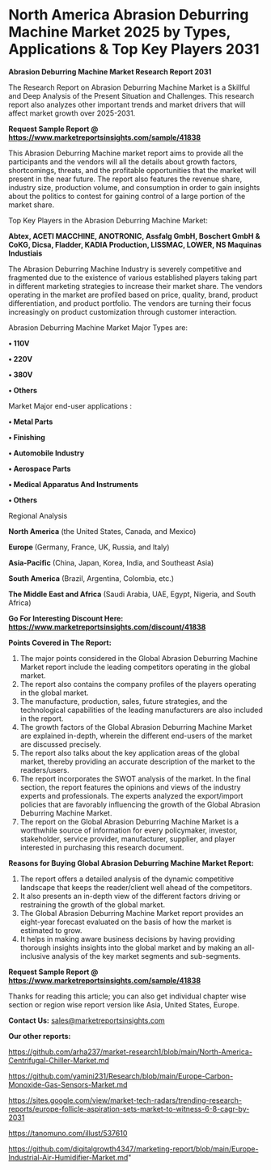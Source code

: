 # North America Abrasion Deburring Machine Market 2025 by Types, Applications & Top Key Players 2031

<strong>Abrasion Deburring Machine Market Research Report 2031</strong>

The Research Report on Abrasion Deburring Machine Market is a Skillful and Deep Analysis of the Present Situation and Challenges. This research report also analyzes other important trends and market drivers that will affect market growth over 2025-2031.

<strong>Request Sample Report @ <a href=https://www.marketreportsinsights.com/sample/41838>https://www.marketreportsinsights.com/sample/41838</a></strong>

This Abrasion Deburring Machine market report aims to provide all the participants and the vendors will all the details about growth factors, shortcomings, threats, and the profitable opportunities that the market will present in the near future. The report also features the revenue share, industry size, production volume, and consumption in order to gain insights about the politics to contest for gaining control of a large portion of the market share.

Top Key Players in the Abrasion Deburring Machine Market:

<strong>Abtex, ACETI MACCHINE, ANOTRONIC, Assfalg GmbH, Boschert GmbH & CoKG, Dicsa, Fladder, KADIA Production, LISSMAC, LOWER, NS Maquinas Industiais</strong>

The Abrasion Deburring Machine Industry is severely competitive and fragmented due to the existence of various established players taking part in different marketing strategies to increase their market share. The vendors operating in the market are profiled based on price, quality, brand, product differentiation, and product portfolio. The vendors are turning their focus increasingly on product customization through customer interaction.

Abrasion Deburring Machine Market Major Types are:

<strong>•  110V

•  220V

•  380V

•  Others</strong>

Market Major end-user applications :

<strong>•  Metal Parts

•  Finishing

•  Automobile Industry

•  Aerospace Parts

•  Medical Apparatus And Instruments

•  Others</strong>

Regional Analysis

</u><strong><b>North America</b></strong> (the United States, Canada, and Mexico)

<strong><b>Europe </b></strong>(Germany, France, UK, Russia, and Italy)

<strong><b>Asia-Pacific</b></strong> (China, Japan, Korea, India, and Southeast Asia)

<strong><b>South America</b></strong> (Brazil, Argentina, Colombia, etc.)

<strong><b>The Middle East and Africa</b></strong> (Saudi Arabia, UAE, Egypt, Nigeria, and South Africa)

<strong>Go For Interesting Discount Here: <a href=https://www.marketreportsinsights.com/discount/41838>https://www.marketreportsinsights.com/discount/41838</a></strong>

<strong>Points Covered in The Report:</strong>
<ol>
  <li>The major points considered in the Global Abrasion Deburring Machine Market report include the leading competitors operating in the global market.</li>
  <li>The report also contains the company profiles of the players operating in the global market.</li>
  <li>The manufacture, production, sales, future strategies, and the technological capabilities of the leading manufacturers are also included in the report.</li>
  <li>The growth factors of the Global Abrasion Deburring Machine Market are explained in-depth, wherein the different end-users of the market are discussed precisely.</li>
  <li>The report also talks about the key application areas of the global market, thereby providing an accurate description of the market to the readers/users.</li>
  <li>The report incorporates the SWOT analysis of the market. In the final section, the report features the opinions and views of the industry experts and professionals. The experts analyzed the export/import policies that are favorably influencing the growth of the Global Abrasion Deburring Machine Market.</li>
  <li>The report on the Global Abrasion Deburring Machine Market is a worthwhile source of information for every policymaker, investor, stakeholder, service provider, manufacturer, supplier, and player interested in purchasing this research document.</li>
</ol>
<strong>Reasons for Buying Global Abrasion Deburring Machine Market Report:</strong>

<ol>
  <li>The report offers a detailed analysis of the dynamic competitive landscape that keeps the reader/client well ahead of the competitors.</li>
  <li>It also presents an in-depth view of the different factors driving or restraining the growth of the global market.</li>
  <li>The Global Abrasion Deburring Machine Market report provides an eight-year forecast evaluated on the basis of how the market is estimated to grow.</li>
  <li>It helps in making aware business decisions by having providing thorough insights insights into the global market and by making an all-inclusive analysis of the key market segments and sub-segments.</li>
</ol>
<strong>Request Sample Report @ <a href=https://www.marketreportsinsights.com/sample/41838>https://www.marketreportsinsights.com/sample/41838</a></strong>


Thanks for reading this article; you can also get individual chapter wise section or region wise report version like Asia, United States, Europe.

<strong>Contact Us:</strong>
sales@marketreportsinsights.com

<strong>Our other reports:</strong>

<a href=https://github.com/arha237/market-research1/blob/main/North-America-Centrifugal-Chiller-Market.md>https://github.com/arha237/market-research1/blob/main/North-America-Centrifugal-Chiller-Market.md</a>

<a href=https://github.com/yamini231/Research/blob/main/Europe-Carbon-Monoxide-Gas-Sensors-Market.md>https://github.com/yamini231/Research/blob/main/Europe-Carbon-Monoxide-Gas-Sensors-Market.md</a>

<a href=https://sites.google.com/view/market-tech-radars/trending-research-reports/europe-follicle-aspiration-sets-market-to-witness-6-8-cagr-by-2031>https://sites.google.com/view/market-tech-radars/trending-research-reports/europe-follicle-aspiration-sets-market-to-witness-6-8-cagr-by-2031</a>

<a href=https://tanomuno.com/illust/537610>https://tanomuno.com/illust/537610</a>

<a href=https://github.com/digitalgrowth4347/marketing-report/blob/main/Europe-Industrial-Air-Humidifier-Market.md>https://github.com/digitalgrowth4347/marketing-report/blob/main/Europe-Industrial-Air-Humidifier-Market.md</a>"
